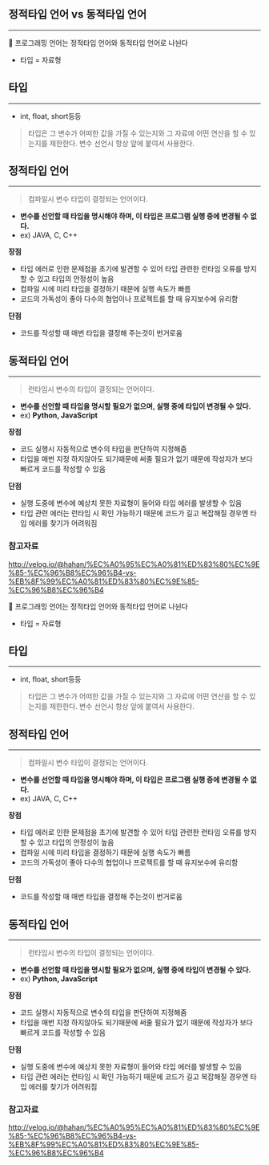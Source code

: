 ## **정적타입 언어 vs 동적타입 언어**

---

<aside>

🚀 프로그래밍 언어는 정적타입 언어와 동적타입 언어로 나뉜다

</aside>

- 타입 = 자료형

## 타입

---

- int, float, short등등

> 타입은 그 변수가 어떠한 값을 가질 수 있는지와 그 자료에 어떤 연산을 할 수 있는지를 제한한다. 변수 선언시 항상 앞에 붙여서 사용한다.
> 

## **정적타입 언어**

---

> 컴파일시 변수 타입이 결정되는 언어이다.
> 
- **변수를 선언할 때 타입을 명시해야 하며, 이 타입은 프로그램 실행 중에 변경될 수 없다.**
- ex) JAVA, C, C++

**장점**

- 타입 에러로 인한 문제점을 초기에 발견할 수 있어 타입 관련한 런타임 오류를 방지할 수 있고 타입의 안정성이 높음
- 컴파일 시에 미리 타입을 결정하기 때문에 실행 속도가 빠름
- 코드의 가독성이 좋아 다수의 협업이나 프로젝트를 할 때 유지보수에 유리함

**단점**

- 코드를 작성할 때 매번 타입을 결정해 주는것이 번거로움

## 동적타입 언어

---

> 런타임시 변수의 타입이 결정되는 언어이다.
> 
- **변수를 선언할 때 타입을 명시할 필요가 없으며, 실행 중에 타입이 변경될 수 있다.**
- ex) **Python, JavaScript**

**장점**

- 코드 실행시 자동적으로 변수의 타입을 판단하여 지정해줌
- 타입을 매번 지정 하지않아도 되기때문에 써줄 필요가 없기 때문에 작성자가 보다 빠르게 코드를 작성할 수 있음

**단점**

- 실행 도중에 변수에 예상치 못한 자료형이 들어와 타입 에러를 발생할 수 있음
- 타입 관련 에러는 런타임 시 확인 가능하기 때문에 코드가 길고 복잡해질 경우엔 타입 에러를 찾기가 어려워짐

### 참고자료

http://velog.io/@hahan/%EC%A0%95%EC%A0%81%ED%83%80%EC%9E%85-%EC%96%B8%EC%96%B4-vs-%EB%8F%99%EC%A0%81%ED%83%80%EC%9E%85-%EC%96%B8%EC%96%B4

<aside>

🚀 프로그래밍 언어는 정적타입 언어와 동적타입 언어로 나뉜다

</aside>

- 타입 = 자료형

## 타입

---

- int, float, short등등

> 타입은 그 변수가 어떠한 값을 가질 수 있는지와 그 자료에 어떤 연산을 할 수 있는지를 제한한다. 변수 선언시 항상 앞에 붙여서 사용한다.
> 

## **정적타입 언어**

---

> 컴파일시 변수 타입이 결정되는 언어이다.
> 
- **변수를 선언할 때 타입을 명시해야 하며, 이 타입은 프로그램 실행 중에 변경될 수 없다.**
- ex) JAVA, C, C++

**장점**

- 타입 에러로 인한 문제점을 초기에 발견할 수 있어 타입 관련한 런타임 오류를 방지할 수 있고 타입의 안정성이 높음
- 컴파일 시에 미리 타입을 결정하기 때문에 실행 속도가 빠름
- 코드의 가독성이 좋아 다수의 협업이나 프로젝트를 할 때 유지보수에 유리함

**단점**

- 코드를 작성할 때 매번 타입을 결정해 주는것이 번거로움

## 동적타입 언어

---

> 런타임시 변수의 타입이 결정되는 언어이다.
> 
- **변수를 선언할 때 타입을 명시할 필요가 없으며, 실행 중에 타입이 변경될 수 있다.**
- ex) **Python, JavaScript**

**장점**

- 코드 실행시 자동적으로 변수의 타입을 판단하여 지정해줌
- 타입을 매번 지정 하지않아도 되기때문에 써줄 필요가 없기 때문에 작성자가 보다 빠르게 코드를 작성할 수 있음

**단점**

- 실행 도중에 변수에 예상치 못한 자료형이 들어와 타입 에러를 발생할 수 있음
- 타입 관련 에러는 런타임 시 확인 가능하기 때문에 코드가 길고 복잡해질 경우엔 타입 에러를 찾기가 어려워짐

### 참고자료

http://velog.io/@hahan/%EC%A0%95%EC%A0%81%ED%83%80%EC%9E%85-%EC%96%B8%EC%96%B4-vs-%EB%8F%99%EC%A0%81%ED%83%80%EC%9E%85-%EC%96%B8%EC%96%B4
